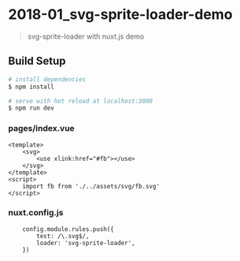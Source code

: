 # 2018-01_svg-sprite-loader-demo

> svg-sprite-loader with nuxt.js demo

## Build Setup

``` bash
# install dependencies
$ npm install

# serve with hot reload at localhost:3000
$ npm run dev
```

### pages/index.vue
```
<template>
    <svg>
        <use xlink:href="#fb"></use>
    </svg>
</template>
<script>
    import fb from './../assets/svg/fb.svg'
</script>
```

### nuxt.config.js
```
    config.module.rules.push({
        test: /\.svg$/,
        loader: 'svg-sprite-loader',
    })
```
